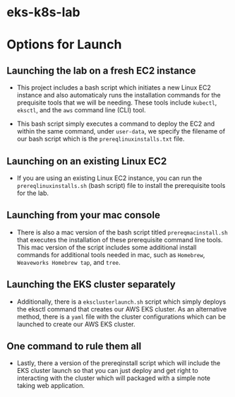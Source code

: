 # eks-k8s-lab
**<h1>Options for Launch</h1>**
**<h2>Launching the lab on a fresh EC2 instance</h2>**
- This project includes a bash script which initiates a new Linux EC2 instance and also automaticaly runs the installation commands for the prequisite tools that we will be needing. These tools include <code>kubectl</code>, <code>eksctl</code>, and the <code>aws</code> command line (CLI) tool.

- This bash script simply executes a command to deploy the EC2 and within the same command, under <code>user-data</code>, we specify the filename of our bash script which is the <code>prereqlinuxinstalls.txt</code> file.

**<h2>Launching on an existing Linux EC2</h2>**
- If you are using an existing Linux EC2 instance, you can run the <code>prereqlinuxinstalls.sh</code> (bash script) file to install the prerequisite tools for the lab.

**<h2>Launching from your mac console</h2>**
- There is also a mac version of the bash script titled <code>prereqmacinstall.sh</code> that executes the installation of these prerequisite command line tools. This mac version of the script includes some additional install commands for additional tools needed in mac, such as <code>Homebrew</code>, <code>Weaveworks Homebrew tap</code>, and <code>tree</code>.

**<h2>Launching the EKS cluster separately</h2>**
- Additionally, there is a <code>eksclusterlaunch.sh</code> script which simply deploys the <coe>eksctl</code> command that creates our AWS EKS cluster. As an alternative method, there is a <code>yaml</code> file with the cluster configurations which can be launched to create our AWS EKS cluster.

**<h2>One command to rule them all</h2>**
- Lastly, there a version of the prereqinstall script which will include the EKS cluster launch so that you can just deploy and get right to interacting with the cluster which will packaged with a simple note taking web application.